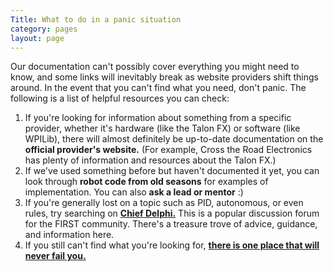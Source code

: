 ```yaml
---
Title: What to do in a panic situation
category: pages
layout: page
---
```

Our documentation can't possibly cover everything you might need to know, and some links will inevitably break as website providers shift things around. In the event that you can't find what you need, don't panic. The following is a list of helpful resources you can check:
1. If you're looking for information about something from a specific provider, whether it's hardware (like the Talon FX) or software (like WPILib), there will almost definitely be up-to-date documentation on the **official provider's website.** (For example, Cross the Road Electronics has plenty of information and resources about the Talon FX.)
2. If we've used something before but haven't documented it yet, you can look through **robot code from old seasons** for examples of implementation. You can also **ask a lead or mentor** :)
3. If you're generally lost on a topic such as PID, autonomous, or even rules, try searching on **[Chief Delphi.](https://www.chiefdelphi.com/)** This is a popular discussion forum for the FIRST community. There's a treasure trove of advice, guidance, and information here.
4. If you still can't find what you're looking for, **[there is one place that will never fail you.](https://search.aol.com)**